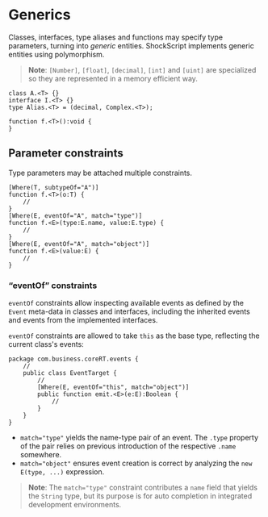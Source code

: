 # Generics

Classes, interfaces, type aliases and functions may specify type parameters, turning into *generic* entities. ShockScript implements generic entities using polymorphism.

> **Note**: `[Number]`, `[float]`, `[decimal]`, `[int]` and `[uint]` are specialized so they are represented in a memory efficient way.

```
class A.<T> {}
interface I.<T> {}
type Alias.<T> = (decimal, Complex.<T>);

function f.<T>():void {
}
```

## Parameter constraints

Type parameters may be attached multiple constraints.

```
[Where(T, subtypeOf="A")]
function f.<T>(o:T) {
    //
}
[Where(E, eventOf="A", match="type")]
function f.<E>(type:E.name, value:E.type) {
    //
}
[Where(E, eventOf="A", match="object")]
function f.<E>(value:E) {
    //
}
```

### “eventOf” constraints

`eventOf` constraints allow inspecting available events as defined by the `Event` meta-data in classes and interfaces, including the inherited events and events from the implemented interfaces.

`eventOf` constraints are allowed to take `this` as the base type, reflecting the current class's events:

```
package com.business.coreRT.events {
    //
    public class EventTarget {
        //
        [Where(E, eventOf="this", match="object")]
        public function emit.<E>(e:E):Boolean {
            //
        }
    }
}
```

- `match="type"` yields the name-type pair of an event. The `.type` property of the pair relies on previous introduction of the respective `.name` somewhere.
- `match="object"` ensures event creation is correct by analyzing the `new E(type, ...)` expression.

> **Note**: The `match="type"` constraint contributes a `name` field that yields the `String` type, but its purpose is for auto completion in integrated development environments.